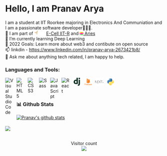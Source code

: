 # Hello, I am Pranav Arya
I am a student at IIT Roorkee majoring in Electronics And Communiation and I am a passionate software developer👩🏾‍💻.<br> 
👯 I am part of <a href="https://www.ecelliitr.org/"><img src="https://github.com/pranav-iitr/pranav-iitr/blob/main/Ecell_logo.webp?raw=true" height="15px" alt="">E-Cell IIT-R</a> and <a href="http://aries.iitr.ac.in"><img src="https://github.com/pranav-iitr/pranav-iitr/blob/main/Aries.png?raw=true" height="10px" alt=""> Aries</a><br>
🌱 I’m currently learning Deep Learning <br>
🥅 2022 Goals: Learn more about web3 and contibute on open source<br>
📫 linkdin - https://www.linkedin.com/in/pranav-arya-2673421b8/ <br>
💬 Ask me about anything tech related, I am happy to help.<br>

### Languages and Tools:
<img align="left" alt="Visual Studio Code" width="26px" src="https://cdn.jsdelivr.net/gh/devicons/devicon/icons/vscode/vscode-original.svg" style="padding-right:10px;" />
<img align="left" alt="HTML5" width="26px" src="https://cdn.jsdelivr.net/gh/devicons/devicon/icons/html5/html5-original.svg" style="padding-right:10px;" />
<img align="left" alt="CSS3" width="26px" src="https://cdn.jsdelivr.net/gh/devicons/devicon/icons/css3/css3-original.svg" style="padding-right:10px;" />
<img align="left" alt="Sass" width="26px" src="https://cdn.jsdelivr.net/gh/devicons/devicon/icons/sass/sass-original.svg" style="padding-right:10px;" />
<img align="left" alt="JavaScript" width="26px" src="https://cdn.jsdelivr.net/gh/devicons/devicon/icons/javascript/javascript-original.svg" style="padding-right:10px;" />
<img align="left" alt="React" width="26px" src="https://cdn.jsdelivr.net/gh/devicons/devicon/icons/react/react-original.svg" style="padding-right:10px;" />
<img align="left" width="26px" src="https://github.com/devicons/devicon/blob/master/icons/django/django-plain.svg?raw=true" style="padding-right:10px;">
<img align="left" width="26px" src="https://github.com/devicons/devicon/blob/master/icons/firebase/firebase-plain-wordmark.svg?raw=true" style="padding-right:10px;">
<img  align="left" width="26px" src="https://github.com/devicons/devicon/blob/master/icons/nextjs/nextjs-original-wordmark.svg?raw=true" style="padding-right:10px;">
<img align="left" width="26px" src="https://github.com/devicons/devicon/blob/master/icons/python/python-original.svg?raw=true" style="padding-right:10px;">
<br><br><br>

### 📊 Github Stats
  
<a href="https://github.com//pranav-iitr">
  <img align="center" src="https://github-readme-stats.vercel.app/api?username=pranav-iitr&show_icons=true&include_all_commits=true&theme=tokyonight&count_private=true" alt="Pranav's github stats" style="width:56%;" />

</a>
<br>
<br>
<img align="center" src="https://github-readme-stats.vercel.app/api/top-langs/?username=pranav-iitr">
<br>
<br>
<p align="center"> 
  Visitor count<br>
  <img src="https://profile-counter.glitch.me/pranav-iitr/count.svg" />
</p>
<br>
<!--
**pranav-iitr/pranav-iitr** is a ✨ _special_ ✨ repository because its `README.md` (this file) appears on your GitHub profile.

Here are some ideas to get you started:

- 🔭 I’m currently working on ...
- 🌱 I’m currently learning ...
- 👯 I’m looking to collaborate on ...
- 🤔 I’m looking for help with ...
- 💬 Ask me about ...
- 📫 How to reach me: ...
- 😄 Pronouns: ...
- ⚡ Fun fact: ...
-->
